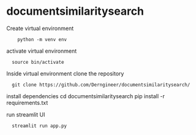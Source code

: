 # documentsimilaritysearch

Create virtual environment

        python -m venv env

activate virtual environment

      source bin/activate

Inside virtual environment clone the repository
  
      git clone https://github.com/Derngineer/documentsimilaritysearch/

install dependencies
        cd documentsimilaritysearch
      pip install -r requirements.txt

run streamlit UI

      streamlit run app.py

